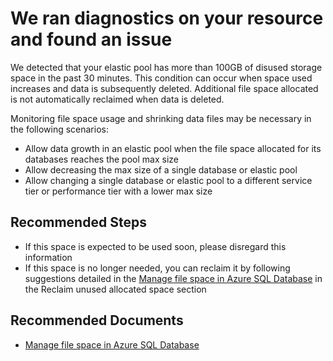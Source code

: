 <properties
    pageTitle="High unused space detected"
    description="High unused space"
    infoBubbleText="High unused space detected. See details for more info."
    service="microsoft.sql"
    resource=""
    authors="ketho00"
    ms.author="ketho"
    displayOrder=""
    articleId="HighFrag-522DA2B1-73AD-4EA2-AD1C-5C4FDEB97F35"
    diagnosticScenario="HighFragmentation"
    selfHelpType="diagnostics"
    supportTopicIds="32630434,32630454"
    resourceTags=""
    productPesIds="13491"
    cloudEnvironments="public,blackForest,fairfax,mooncake,usnat,ussec"
	ownershipId="AzureData_AzureSQLDB_Performance"
/>
# We ran diagnostics on your resource and found an issue

<!--issueDescription-->
We detected that your elastic pool has more than 100GB of disused storage space in the past 30 minutes. This condition can occur when space used increases and data is subsequently deleted. Additional file space allocated is not automatically reclaimed when data is deleted.
<!--/issueDescription-->

Monitoring file space usage and shrinking data files may be necessary in the following scenarios:

* Allow data growth in an elastic pool when the file space allocated for its databases reaches the pool max size
* Allow decreasing the max size of a single database or elastic pool
* Allow changing a single database or elastic pool to a different service tier or performance tier with a lower max size

## **Recommended Steps**

* If this space is expected to be used soon, please disregard this information
* If this space is no longer needed, you can reclaim it by following suggestions detailed in the [Manage file space in Azure SQL Database](https://docs.microsoft.com/azure/sql-database/sql-database-file-space-management) in the Reclaim unused allocated space section

## **Recommended Documents**

* [Manage file space in Azure SQL Database](https://docs.microsoft.com/azure/sql-database/sql-database-file-space-management)

